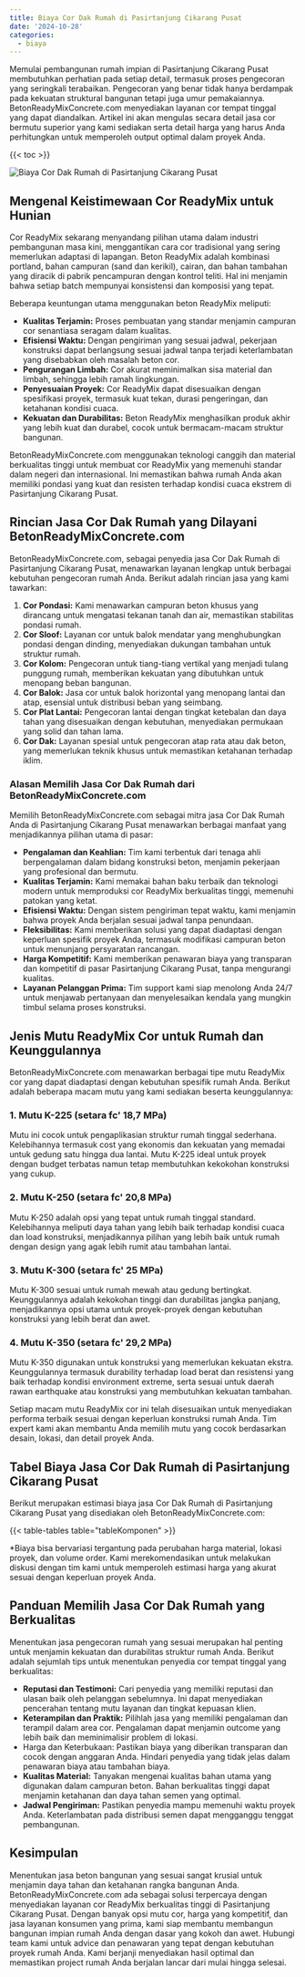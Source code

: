 ```yaml
---
title: Biaya Cor Dak Rumah di Pasirtanjung Cikarang Pusat
date: '2024-10-28'
categories:
  - biaya
---
```


Memulai pembangunan rumah impian di Pasirtanjung Cikarang Pusat membutuhkan perhatian pada setiap detail, termasuk proses pengecoran yang seringkali terabaikan. Pengecoran yang benar tidak hanya berdampak pada kekuatan struktural bangunan tetapi juga umur pemakaiannya. BetonReadyMixConcrete.com menyediakan layanan cor tempat tinggal yang dapat diandalkan. Artikel ini akan mengulas secara detail jasa cor bermutu superior yang kami sediakan serta detail harga yang harus Anda perhitungkan untuk memperoleh output optimal dalam proyek Anda.

{{< toc >}}

![Biaya Cor Dak Rumah di Pasirtanjung Cikarang Pusat](https://betoncor8.github.io/cor/harga-beton-readymix-concrete%20(28).png)

## Mengenal Keistimewaan Cor ReadyMix untuk Hunian

Cor ReadyMix sekarang menyandang pilihan utama dalam industri pembangunan masa kini, menggantikan cara cor tradisional yang sering memerlukan adaptasi di lapangan. Beton ReadyMix adalah kombinasi portland, bahan campuran (sand dan kerikil), cairan, dan bahan tambahan yang diracik di pabrik pencampuran dengan kontrol teliti. Hal ini menjamin bahwa setiap batch mempunyai konsistensi dan komposisi yang tepat.

Beberapa keuntungan utama menggunakan beton ReadyMix meliputi:

- **Kualitas Terjamin:** Proses pembuatan yang standar menjamin campuran cor senantiasa seragam dalam kualitas.
- **Efisiensi Waktu:** Dengan pengiriman yang sesuai jadwal, pekerjaan konstruksi dapat berlangsung sesuai jadwal tanpa terjadi keterlambatan yang disebabkan oleh masalah beton cor.
- **Pengurangan Limbah:** Cor akurat meminimalkan sisa material dan limbah, sehingga lebih ramah lingkungan.
- **Penyesuaian Proyek:** Cor ReadyMix dapat disesuaikan dengan spesifikasi proyek, termasuk kuat tekan, durasi pengeringan, dan ketahanan kondisi cuaca.
- **Kekuatan dan Durabilitas:** Beton ReadyMix menghasilkan produk akhir yang lebih kuat dan durabel, cocok untuk bermacam-macam struktur bangunan.

BetonReadyMixConcrete.com menggunakan teknologi canggih dan material berkualitas tinggi untuk membuat cor ReadyMix yang memenuhi standar dalam negeri dan internasional. Ini memastikan bahwa rumah Anda akan memiliki pondasi yang kuat dan resisten terhadap kondisi cuaca ekstrem di Pasirtanjung Cikarang Pusat.

## Rincian Jasa Cor Dak Rumah yang Dilayani BetonReadyMixConcrete.com

BetonReadyMixConcrete.com, sebagai penyedia jasa Cor Dak Rumah di Pasirtanjung Cikarang Pusat, menawarkan layanan lengkap untuk berbagai kebutuhan pengecoran rumah Anda. Berikut adalah rincian jasa yang kami tawarkan:

1. **Cor Pondasi:** Kami menawarkan campuran beton khusus yang dirancang untuk mengatasi tekanan tanah dan air, memastikan stabilitas pondasi rumah.
2. **Cor Sloof:** Layanan cor untuk balok mendatar yang menghubungkan pondasi dengan dinding, menyediakan dukungan tambahan untuk struktur rumah.
3. **Cor Kolom:** Pengecoran untuk tiang-tiang vertikal yang menjadi tulang punggung rumah, memberikan kekuatan yang dibutuhkan untuk menopang beban bangunan.
4. **Cor Balok:** Jasa cor untuk balok horizontal yang menopang lantai dan atap, esensial untuk distribusi beban yang seimbang.
5. **Cor Plat Lantai:** Pengecoran lantai dengan tingkat ketebalan dan daya tahan yang disesuaikan dengan kebutuhan, menyediakan permukaan yang solid dan tahan lama.
6. **Cor Dak:** Layanan spesial untuk pengecoran atap rata atau dak beton, yang memerlukan teknik khusus untuk memastikan ketahanan terhadap iklim.

### Alasan Memilih Jasa Cor Dak Rumah dari BetonReadyMixConcrete.com

Memilih BetonReadyMixConcrete.com sebagai mitra jasa Cor Dak Rumah Anda di Pasirtanjung Cikarang Pusat menawarkan berbagai manfaat yang menjadikannya pilihan utama di pasar:

- **Pengalaman dan Keahlian:** Tim kami terbentuk dari tenaga ahli berpengalaman dalam bidang konstruksi beton, menjamin pekerjaan yang profesional dan bermutu.
- **Kualitas Terjamin:** Kami memakai bahan baku terbaik dan teknologi modern untuk memproduksi cor ReadyMix berkualitas tinggi, memenuhi patokan yang ketat.
- **Efisiensi Waktu:** Dengan sistem pengiriman tepat waktu, kami menjamin bahwa proyek Anda berjalan sesuai jadwal tanpa penundaan.
- **Fleksibilitas:** Kami memberikan solusi yang dapat diadaptasi dengan keperluan spesifik proyek Anda, termasuk modifikasi campuran beton untuk menunjang persyaratan rancangan.
- **Harga Kompetitif:** Kami memberikan penawaran biaya yang transparan dan kompetitif di pasar Pasirtanjung Cikarang Pusat, tanpa mengurangi kualitas.
- **Layanan Pelanggan Prima:** Tim support kami siap menolong Anda 24/7 untuk menjawab pertanyaan dan menyelesaikan kendala yang mungkin timbul selama proses konstruksi.

## Jenis Mutu ReadyMix Cor untuk Rumah dan Keunggulannya

BetonReadyMixConcrete.com menawarkan berbagai tipe mutu ReadyMix cor yang dapat diadaptasi dengan kebutuhan spesifik rumah Anda. Berikut adalah beberapa macam mutu yang kami sediakan beserta keunggulannya:

### 1\. Mutu K-225 (setara fc' 18,7 MPa)

Mutu ini cocok untuk pengaplikasian struktur rumah tinggal sederhana. Kelebihannya termasuk cost yang ekonomis dan kekuatan yang memadai untuk gedung satu hingga dua lantai. Mutu K-225 ideal untuk proyek dengan budget terbatas namun tetap membutuhkan kekokohan konstruksi yang cukup.

### 2\. Mutu K-250 (setara fc' 20,8 MPa)

Mutu K-250 adalah opsi yang tepat untuk rumah tinggal standard. Kelebihannya meliputi daya tahan yang lebih baik terhadap kondisi cuaca dan load konstruksi, menjadikannya pilihan yang lebih baik untuk rumah dengan design yang agak lebih rumit atau tambahan lantai.

### 3\. Mutu K-300 (setara fc' 25 MPa)

Mutu K-300 sesuai untuk rumah mewah atau gedung bertingkat. Keunggulannya adalah kekokohan tinggi dan durabilitas jangka panjang, menjadikannya opsi utama untuk proyek-proyek dengan kebutuhan konstruksi yang lebih berat dan awet.

### 4\. Mutu K-350 (setara fc' 29,2 MPa)

Mutu K-350 digunakan untuk konstruksi yang memerlukan kekuatan ekstra. Keunggulannya termasuk durability terhadap load berat dan resistensi yang baik terhadap kondisi environment extreme, serta sesuai untuk daerah rawan earthquake atau konstruksi yang membutuhkan kekuatan tambahan.

Setiap macam mutu ReadyMix cor ini telah disesuaikan untuk menyediakan performa terbaik sesuai dengan keperluan konstruksi rumah Anda. Tim expert kami akan membantu Anda memilih mutu yang cocok berdasarkan desain, lokasi, dan detail proyek Anda.

## Tabel Biaya Jasa Cor Dak Rumah di Pasirtanjung Cikarang Pusat

Berikut merupakan estimasi biaya jasa Cor Dak Rumah di Pasirtanjung Cikarang Pusat yang disediakan oleh BetonReadyMixConcrete.com:

{{< table-tables table="tableKomponen" >}}

\*Biaya bisa bervariasi tergantung pada perubahan harga material, lokasi proyek, dan volume order. Kami merekomendasikan untuk melakukan diskusi dengan tim kami untuk memperoleh estimasi harga yang akurat sesuai dengan keperluan proyek Anda.

## Panduan Memilih Jasa Cor Dak Rumah yang Berkualitas

Menentukan jasa pengecoran rumah yang sesuai merupakan hal penting untuk menjamin kekuatan dan durabilitas struktur rumah Anda. Berikut adalah sejumlah tips untuk menentukan penyedia cor tempat tinggal yang berkualitas:

- **Reputasi dan Testimoni:** Cari penyedia yang memiliki reputasi dan ulasan baik oleh pelanggan sebelumnya. Ini dapat menyediakan pencerahan tentang mutu layanan dan tingkat kepuasan klien.
- **Keterampilan dan Praktik:** Pilihlah jasa yang memiliki pengalaman dan terampil dalam area cor. Pengalaman dapat menjamin outcome yang lebih baik dan meminimalisir problem di lokasi.
- Harga dan Keterbukaan: Pastikan biaya yang diberikan transparan dan cocok dengan anggaran Anda. Hindari penyedia yang tidak jelas dalam penawaran biaya atau tambahan biaya.
- **Kualitas Material:** Tanyakan mengenai kualitas bahan utama yang digunakan dalam campuran beton. Bahan berkualitas tinggi dapat menjamin ketahanan dan daya tahan semen yang optimal.
- **Jadwal Pengiriman:** Pastikan penyedia mampu memenuhi waktu proyek Anda. Keterlambatan pada distribusi semen dapat mengganggu tenggat pembangunan.

## Kesimpulan

Menentukan jasa beton bangunan yang sesuai sangat krusial untuk menjamin daya tahan dan ketahanan rangka bangunan Anda. BetonReadyMixConcrete.com ada sebagai solusi terpercaya dengan menyediakan layanan cor ReadyMix berkualitas tinggi di Pasirtanjung Cikarang Pusat. Dengan banyak opsi mutu cor, harga yang kompetitif, dan jasa layanan konsumen yang prima, kami siap membantu membangun bangunan impian rumah Anda dengan dasar yang kokoh dan awet. Hubungi team kami untuk advice dan penawaran yang tepat dengan kebutuhan proyek rumah Anda. Kami berjanji menyediakan hasil optimal dan memastikan project rumah Anda berjalan lancar dari mulai hingga selesai.
